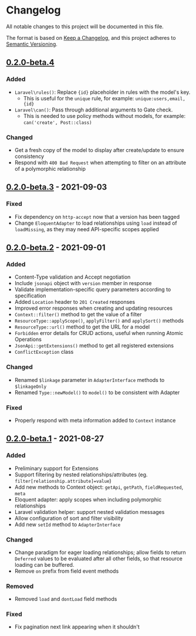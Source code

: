 # Changelog

All notable changes to this project will be documented in this file.

The format is based on [Keep a Changelog](https://keepachangelog.com/en/1.0.0/),
and this project adheres to [Semantic Versioning](https://semver.org/spec/v2.0.0.html).

## [0.2.0-beta.4]
### Added
- `Laravel\rules()`: Replace `{id}` placeholder in rules with the model's key.
  - This is useful for the `unique` rule, for example: `unique:users,email,{id}`
- `Laravel\can()`: Pass through additional arguments to Gate check.
  - This is needed to use policy methods without models, for example: `can('create', Post::class)`

### Changed
- Get a fresh copy of the model to display after create/update to ensure consistency
- Respond with `400 Bad Request` when attempting to filter on an attribute of a polymorphic relationship

## [0.2.0-beta.3] - 2021-09-03
### Fixed
- Fix dependency on `http-accept` now that a version has been tagged
- Change `EloquentAdapter` to load relationships using `load` instead of `loadMissing`, as they may need API-specific scopes applied

## [0.2.0-beta.2] - 2021-09-01
### Added
- Content-Type validation and Accept negotiation
- Include `jsonapi` object with `version` member in response
- Validate implementation-specific query parameters according to specification
- Added `Location` header to `201 Created` responses
- Improved error responses when creating and updating resources
- `Context::filter()` method to get the value of a filter
- `ResourceType::applyScope()`, `applyFilter()` and `applySort()` methods
- `ResourceType::url()` method to get the URL for a model
- `Forbidden` error details for CRUD actions, useful when running Atomic Operations
- `JsonApi::getExtensions()` method to get all registered extensions
- `ConflictException` class

### Changed
- Renamed `$linkage` parameter in `AdapterInterface` methods to `$linkageOnly`
- Renamed `Type::newModel()` to `model()` to be consistent with Adapter

### Fixed
- Properly respond with meta information added to `Context` instance

## [0.2.0-beta.1] - 2021-08-27
### Added
- Preliminary support for Extensions
- Support filtering by nested relationships/attributes (eg. `filter[relationship.attribute]=value`)
- Add new methods to Context object: `getApi`, `getPath`, `fieldRequested`, `meta`
- Eloquent adapter: apply scopes when including polymorphic relationships
- Laravel validation helper: support nested validation messages
- Allow configuration of sort and filter visibility
- Add new `setId` method to `AdapterInterface`

### Changed
- Change paradigm for eager loading relationships; allow fields to return `Deferred` values to be evaluated after all other fields, so that resource loading can be buffered.
- Remove `on` prefix from field event methods

### Removed
- Removed `load` and `dontLoad` field methods

### Fixed
- Fix pagination next link appearing when it shouldn't

[0.2.0-beta.4]: https://github.com/tobyzerner/json-api-models/compare/v0.2.0-beta.4...v0.2.0-beta.3
[0.2.0-beta.3]: https://github.com/tobyzerner/json-api-models/compare/v0.2.0-beta.3...v0.2.0-beta.2
[0.2.0-beta.2]: https://github.com/tobyzerner/json-api-models/compare/v0.2.0-beta.2...v0.2.0-beta.1
[0.2.0-beta.1]: https://github.com/tobyzerner/json-api-models/compare/v0.2.0-beta.1...v0.1.0-beta.1
